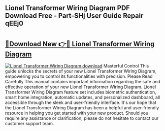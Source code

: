 ## Lionel Transformer Wiring Diagram PDF Download Free - Part-SHj User Guide Repair qEEj0

# <h2><a href="http://dfoud3.blite.top/?on=Lionel+Transformer+Wiring+Diagram">🔗Download New 👉🔴 Lionel Transformer Wiring Diagram</a></h2>

[![Lionel Transformer Wiring Diagram download](https://i.imgur.com/lujVjoI.png)](http://dfoud3.blite.top/?on=Lionel+Transformer+Wiring+Diagram)
Masterful Control This guide unlocks the secrets of your new Lionel Transformer Wiring Diagram, empowering you to control its functionalities with precision. Please Read Carefully This manual contains important information regarding the safe and effective operation of your new Lionel Transformer Wiring Diagram. Lionel Transformer Wiring Diagram feature set includes biometric authentication, smart home integration, automatic updates, and personalized dashboard, all accessible through the sleek and user-friendly interface. It's our hope that the Lionel Transformer Wiring Diagram has been a helpful and user-friendly resource in helping you get started with your new product. Should you require any assistance or clarification, please do not hesitate to contact our customer support team.
